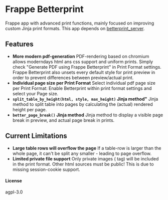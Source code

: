 # Frappe Betterprint

Frappe app with advanced print functions, mainly focused on improving custom Jinja print formats. This app depends on [betterprint_server](https://github.com/neocode-it/frappe_betterprint_server).

## Features

- **More modern pdf-generation**
PDF-rendering based on chromium allows moderndays html ans css support and uniform prints. Simply check "Generate PDF using Frappe Betterprint" in Print Format settings. Frappe Betterprint also unsets every default style for print preview in order to prevent differences between preview/actual print.
- **Individual page size per Print Format**
Select individual pdf page size per Print Format: Enable Betterprint within print format settings and select your Page size.
- **`split_table_by_height(html, style, max_height)` Jinja method"** 
Jinja method to split table into pages by calculating the (actual) rendered height per page.
- **`better_page_break()` Jinja method** 
Jinja method to display a visible page break in preview, and actual page break in prints.

## Current Limitations

- **Large table rows will overflow the page**
If a table-row is larger than the whole page, it can't be split any smaller - leading to page overflow.
- **Limited private file support**
Only private images (<img> tag) will be included in the print format. Other html sources must be public! This is due to missing session-cookie support.

#### License

agpl-3.0